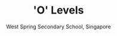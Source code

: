 ---
title: "'O' Levels"
start: "2004-01-01"
end: "2007-12-31"
subtitle: "West Spring Secondary School, Singapore"
prefix: "Completed "
sortOrder: 2
draft: 1
---